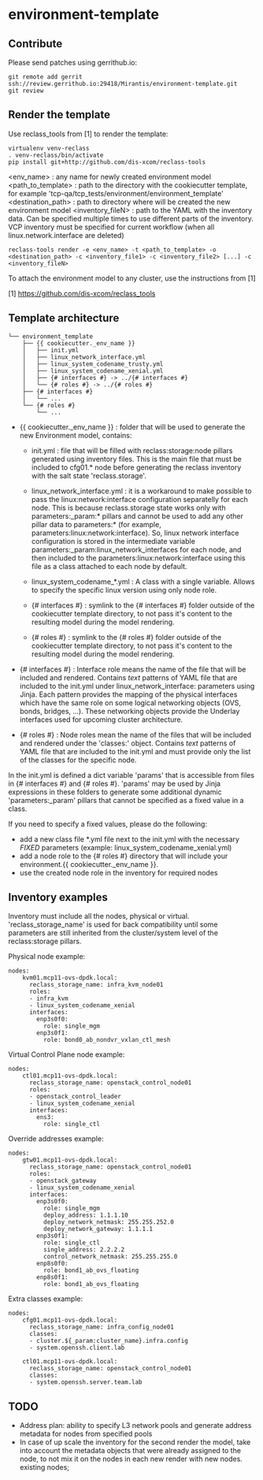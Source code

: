 # environment-template

Contribute
----------

Please send patches using gerrithub.io:

```
git remote add gerrit ssh://review.gerrithub.io:29418/Mirantis/environment-template.git
git review
```

Render the template
-------------------

Use reclass_tools from [1] to render the template:

```
virtualenv venv-reclass
. venv-reclass/bin/activate
pip install git+http://github.com/dis-xcom/reclass-tools
```

<env_name> : any name for newly created environment model
<path_to_template> : path to the directory with the cookiecutter template, for example 'tcp-qa/tcp_tests/environment/environment_template'
<destination_path> : path to directory where will be created the new environment model
<inventory_fileN> : path to the YAML with the inventory data. Can be specified multiple times to use different parts of the inventory. VCP inventory must be specified for current workflow (when all linux.network.interface are deleted)


```
reclass-tools render -e <env_name> -t <path_to_template> -o <destination_path> -c <inventory_file1> -c <inventory_file2> [...] -c <inventory_fileN>
```

To attach the environment model to any cluster, use the instructions from [1]

[1] https://github.com/dis-xcom/reclass_tools


Template architecture
---------------------

```
└── environment_template
    ├── {{ cookiecutter._env_name }}
    │   ├── init.yml
    │   ├── linux_network_interface.yml
    │   ├── linux_system_codename_trusty.yml
    │   ├── linux_system_codename_xenial.yml
    │   ├── {# interfaces #} -> ../{# interfaces #}
    │   └── {# roles #} -> ../{# roles #}
    ├── {# interfaces #}
    │   └── ...
    └── {# roles #}
        └── ...
```

* {{ cookiecutter._env_name }} : folder that will be used to generate the new Environment model, contains:

  - init.yml : file that will be filled with reclass:storage:node pillars generated using inventory files. This is the main file that must be
               included to cfg01.* node before generating the reclass inventory with the salt state 'reclass.storage'.

  - linux_network_interface.yml : it is a workaround to make possible to pass the linux:network:interface configuration separatelly for each node.
                                  This is because reclass.storage state works only with parameters:_param:* pillars and cannot be used
                                  to add any other pillar data to parameters:* (for example, parameters:linux:network:interface).
                                  So, linux network interface configuration is stored in the intermediate variable parameters:_param:linux_network_interfaces
                                  for each node, and then included to the parameters:linux:network:interface using this file as a class attached
                                  to each node by default.
  - linux_system_codename_*.yml : A class with a single variable. Allows to specify the specific linux version using only node role.

  - {# interfaces #} : symlink to the {# interfaces #} folder outside of the cookiecutter template directory, to not pass it's content to the
                       resulting model during the model rendering.

  - {# roles #} : symlink to the {# roles #} folder outside of the cookiecutter template directory, to not pass it's content to the
                  resulting model during the model rendering.

* {# interfaces #} : Interface role means the name of the file that will be included and rendered.
                     Contains *text* patterns of YAML file that are included to the init.yml under linux_network_interface: parameters
                     using Jinja.
                     Each pattern provides the mapping of the physical interfaces which have the same role on some logical networking objects
                     (OVS, bonds, bridges, ...). These networking objects provide the Underlay interfaces used for upcoming cluster architecture.

* {# roles #} : Node roles mean the name of the files that will be included and rendered under the 'classes:' object.
                Contains *text* patterns of YAML file that are included to the init.yml and must provide only the
                list of the classes for the specific node.

In the init.yml is defined a dict variable 'params' that is accessible from files in {# interfaces #} and {# roles #}.
'params' may be used by Jinja expressions in these folders to generate some additional dynamic 'parameters:_param' pillars that cannot be specified
as a fixed value in a class.

If you need to specify a fixed values, please do the following:
- add a new class file *.yml file next to the init.yml with the necessary *FIXED* parameters (example: linux_system_codename_xenial.yml)
- add a node role to the {# roles #} directory that will include your environment.{{ cookiecutter._env_name }}.<class file from first step>
- use the created node role in the inventory for required nodes


Inventory examples
------------------

Inventory must include all the nodes, physical or virtual.
'reclass_storage_name' is used for back compatibility until some parameters
are still inherited from the cluster/system level of the reclass:storage pillars.

Physical node example:
```
nodes:
    kvm01.mcp11-ovs-dpdk.local:
      reclass_storage_name: infra_kvm_node01
      roles:
      - infra_kvm
      - linux_system_codename_xenial
      interfaces:
        enp3s0f0:
          role: single_mgm
        enp3s0f1:
          role: bond0_ab_nondvr_vxlan_ctl_mesh
```

Virtual Control Plane node example:
```
nodes:
    ctl01.mcp11-ovs-dpdk.local:
      reclass_storage_name: openstack_control_node01
      roles:
      - openstack_control_leader
      - linux_system_codename_xenial
      interfaces:
        ens3:
          role: single_ctl
```

Override addresses example:
```
nodes:
    gtw01.mcp11-ovs-dpdk.local:
      reclass_storage_name: openstack_control_node01
      roles:
      - openstack_gateway
      - linux_system_codename_xenial
      interfaces:
        enp3s0f0:
          role: single_mgm
          deploy_address: 1.1.1.10
          deploy_network_netmask: 255.255.252.0
          deploy_network_gateway: 1.1.1.1
        enp3s0f1:
          role: single_ctl
          single_address: 2.2.2.2
          control_network_netmask: 255.255.255.0
        enp8s0f0:
          role: bond1_ab_ovs_floating
        enp8s0f1:
          role: bond1_ab_ovs_floating
```

Extra classes example:
```
nodes:
    cfg01.mcp11-ovs-dpdk.local:
      reclass_storage_name: infra_config_node01
      classes:
      - cluster.${_param:cluster_name}.infra.config
      - system.openssh.client.lab

    ctl01.mcp11-ovs-dpdk.local:
      reclass_storage_name: openstack_control_node01
      classes:
      - system.openssh.server.team.lab
```

TODO
----
* Address plan: ability to specify L3 network pools and generate address metadata for nodes from specified pools
* In case of up scale the inventory for the second render the model, take into account the metadata objects
  that were already assigned to the node, to not mix it on the nodes in each new render with new nodes.
  existing nodes;
